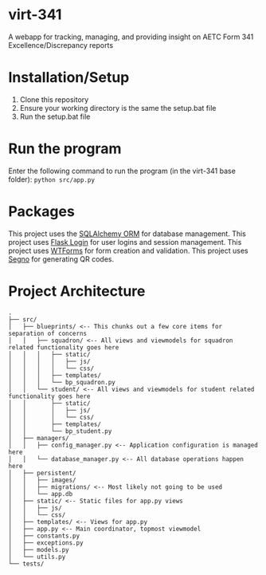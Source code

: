 # virt-341
A webapp for tracking, managing, and providing insight on AETC Form 341 Excellence/Discrepancy reports


# Installation/Setup
1. Clone this repository
2. Ensure your working directory is the same the setup.bat file
3. Run the setup.bat file

# Run the program
Enter the following command to run the program (in the virt-341 base folder): ```python src/app.py```

# Packages
This project uses the [SQLAlchemy ORM](https://pypi.org/project/SQLAlchemy/) for database management.
This project uses [Flask Login](https://pypi.org/project/Flask-Login/) for user logins and session management.
This project uses [WTForms](https://pypi.org/project/WTForms/) for form creation and validation.
This project uses [Segno](https://pypi.org/project/segno/) for generating QR codes.


# Project Architecture
```
.
├── src/
│   ├── blueprints/ <-- This chunks out a few core items for separation of concerns
│   │   ├── squadron/ <-- All views and viewmodels for squadron related functionality goes here
│   │   │   ├── static/
│   │   │   │   ├── js/
│   │   │   │   └── css/
│   │   │   ├── templates/
│   │   │   └── bp_squadron.py
│   │   └── student/ <-- All views and viewmodels for student related functionality goes here
│   │       ├── static/
│   │       │   ├── js/
│   │       │   └── css/
│   │       ├── templates/
│   │       └── bp_student.py
│   ├── managers/
│   │   ├── config_manager.py <-- Application configuration is managed here
│   │   └── database_manager.py <-- All database operations happen here
│   ├── persistent/
│   │   ├── images/
│   │   ├── migrations/ <-- Most likely not going to be used
│   │   └── app.db
│   ├── static/ <-- Static files for app.py views
│   │   ├── js/
│   │   └── css/
│   ├── templates/ <-- Views for app.py
│   ├── app.py <-- Main coordinator, topmost viewmodel
│   ├── constants.py
│   ├── exceptions.py
│   ├── models.py
│   └── utils.py
└── tests/
```